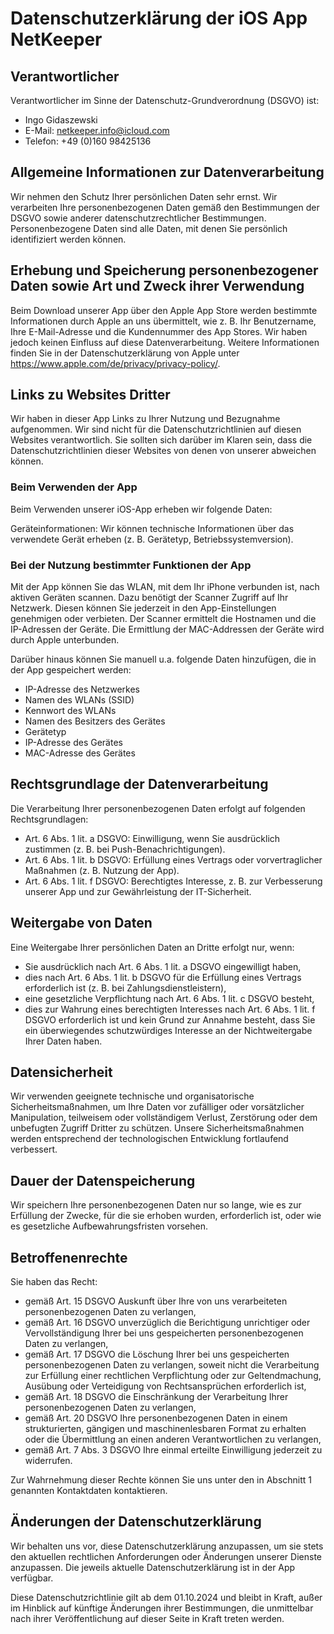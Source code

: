 # Datenschutzerklärung der iOS App NetKeeper

## Verantwortlicher

Verantwortlicher im Sinne der Datenschutz-Grundverordnung (DSGVO) ist:

- Ingo Gidaszewski
- E-Mail: netkeeper.info@icloud.com
- Telefon: +49 (0)160 98425136

## Allgemeine Informationen zur Datenverarbeitung

Wir nehmen den Schutz Ihrer persönlichen Daten sehr ernst. Wir verarbeiten Ihre personenbezogenen Daten gemäß den Bestimmungen der DSGVO sowie anderer datenschutzrechtlicher Bestimmungen. Personenbezogene Daten sind alle Daten, mit denen Sie persönlich identifiziert werden können.


## Erhebung und Speicherung personenbezogener Daten sowie Art und Zweck ihrer Verwendung

Beim Download unserer App über den Apple App Store werden bestimmte Informationen durch Apple an uns übermittelt, wie z. B. Ihr Benutzername, Ihre E-Mail-Adresse und die Kundennummer des App Stores. Wir haben jedoch keinen Einfluss auf diese Datenverarbeitung.
Weitere Informationen finden Sie in der Datenschutzerklärung von Apple unter https://www.apple.com/de/privacy/privacy-policy/.


## Links zu Websites Dritter

Wir haben in dieser App Links zu Ihrer Nutzung und Bezugnahme aufgenommen. Wir sind nicht für die Datenschutzrichtlinien auf diesen Websites verantwortlich. Sie sollten sich darüber im Klaren sein, dass die Datenschutzrichtlinien dieser Websites von denen von unserer abweichen können.


### Beim Verwenden der App

Beim Verwenden unserer iOS-App erheben wir folgende Daten:

Geräteinformationen: Wir können technische Informationen über das verwendete Gerät erheben (z. B. Gerätetyp, Betriebssystemversion).


### Bei der Nutzung bestimmter Funktionen der App

Mit der App können Sie das WLAN, mit dem Ihr iPhone verbunden ist, nach aktiven Geräten scannen. Dazu benötigt der Scanner Zugriff auf Ihr Netzwerk. Diesen können Sie jederzeit in den App-Einstellungen genehmigen oder verbieten.
Der Scanner ermittelt die Hostnamen und die IP-Adressen der Geräte. Die Ermittlung der MAC-Addressen der Geräte wird durch Apple unterbunden.

Darüber hinaus können Sie manuell u.a. folgende Daten hinzufügen, die in der App gespeichert werden:
- IP-Adresse des Netzwerkes
- Namen des WLANs (SSID)
- Kennwort des WLANs
- Namen des Besitzers des Gerätes
- Gerätetyp
- IP-Adresse des Gerätes
- MAC-Adresse des Gerätes

## Rechtsgrundlage der Datenverarbeitung

Die Verarbeitung Ihrer personenbezogenen Daten erfolgt auf folgenden Rechtsgrundlagen:

- Art. 6 Abs. 1 lit. a DSGVO: Einwilligung, wenn Sie ausdrücklich zustimmen (z. B. bei Push-Benachrichtigungen).
- Art. 6 Abs. 1 lit. b DSGVO: Erfüllung eines Vertrags oder vorvertraglicher Maßnahmen (z. B. Nutzung der App).
- Art. 6 Abs. 1 lit. f DSGVO: Berechtigtes Interesse, z. B. zur Verbesserung unserer App und zur Gewährleistung der IT-Sicherheit.

## Weitergabe von Daten

Eine Weitergabe Ihrer persönlichen Daten an Dritte erfolgt nur, wenn:

- Sie ausdrücklich nach Art. 6 Abs. 1 lit. a DSGVO eingewilligt haben,
- dies nach Art. 6 Abs. 1 lit. b DSGVO für die Erfüllung eines Vertrags erforderlich ist (z. B. bei Zahlungsdienstleistern),
- eine gesetzliche Verpflichtung nach Art. 6 Abs. 1 lit. c DSGVO besteht,
- dies zur Wahrung eines berechtigten Interesses nach Art. 6 Abs. 1 lit. f DSGVO erforderlich ist und kein Grund zur Annahme besteht, dass Sie ein überwiegendes schutzwürdiges Interesse an der Nichtweitergabe Ihrer Daten haben.


## Datensicherheit

Wir verwenden geeignete technische und organisatorische Sicherheitsmaßnahmen, um Ihre Daten vor zufälliger oder vorsätzlicher Manipulation, teilweisem oder vollständigem Verlust, Zerstörung oder dem unbefugten Zugriff Dritter zu schützen. Unsere Sicherheitsmaßnahmen werden entsprechend der technologischen Entwicklung fortlaufend verbessert.

## Dauer der Datenspeicherung

Wir speichern Ihre personenbezogenen Daten nur so lange, wie es zur Erfüllung der Zwecke, für die sie erhoben wurden, erforderlich ist, oder wie es gesetzliche Aufbewahrungsfristen vorsehen.

## Betroffenenrechte

Sie haben das Recht:

- gemäß Art. 15 DSGVO Auskunft über Ihre von uns verarbeiteten personenbezogenen Daten zu verlangen,
- gemäß Art. 16 DSGVO unverzüglich die Berichtigung unrichtiger oder Vervollständigung Ihrer bei uns gespeicherten personenbezogenen Daten zu verlangen,
- gemäß Art. 17 DSGVO die Löschung Ihrer bei uns gespeicherten personenbezogenen Daten zu verlangen, soweit nicht die Verarbeitung zur Erfüllung einer rechtlichen Verpflichtung oder zur Geltendmachung, Ausübung oder Verteidigung von Rechtsansprüchen erforderlich ist,
- gemäß Art. 18 DSGVO die Einschränkung der Verarbeitung Ihrer personenbezogenen Daten zu verlangen,
- gemäß Art. 20 DSGVO Ihre personenbezogenen Daten in einem strukturierten, gängigen und maschinenlesbaren Format zu erhalten oder die Übermittlung an einen anderen Verantwortlichen zu verlangen,
- gemäß Art. 7 Abs. 3 DSGVO Ihre einmal erteilte Einwilligung jederzeit zu widerrufen.

Zur Wahrnehmung dieser Rechte können Sie uns unter den in Abschnitt 1 genannten Kontaktdaten kontaktieren.

## Änderungen der Datenschutzerklärung

Wir behalten uns vor, diese Datenschutzerklärung anzupassen, um sie stets den aktuellen rechtlichen Anforderungen oder Änderungen unserer Dienste anzupassen. Die jeweils aktuelle Datenschutzerklärung ist in der App verfügbar.

Diese Datenschutzrichtlinie gilt ab dem 01.10.2024 und bleibt in Kraft, außer im Hinblick auf künftige Änderungen ihrer Bestimmungen, die unmittelbar nach ihrer Veröffentlichung auf dieser Seite in Kraft treten werden.
